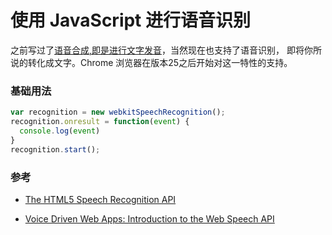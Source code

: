 # 使用 JavaScript 进行语音识别

之前写过了[语音合成,即是进行文字发音](https://github.com/JackPu/text-to-speech)，当然现在也支持了语音识别，
即将你所说的转化成文字。Chrome 浏览器在版本25之后开始对这一特性的支持。

### 基础用法

``` javascript
var recognition = new webkitSpeechRecognition();
recognition.onresult = function(event) { 
  console.log(event) 
}
recognition.start();

```






### 参考

+ [The HTML5 Speech Recognition API](http://shapeshed.com/html5-speech-recognition-api/)

+ [Voice Driven Web Apps: Introduction to the Web Speech API](https://developers.google.com/web/updates/2013/01/Voice-Driven-Web-Apps-Introduction-to-the-Web-Speech-API?hl=en)

